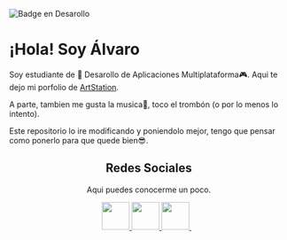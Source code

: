  ![Badge en Desarollo](https://img.shields.io/badge/STATUS-EN%20DESAROLLO-green) 
 
# ¡Hola! Soy Álvaro
 
Soy estudiante de :space_invader: Desarollo de Aplicaciones Multiplataforma:video_game:. 
Aqui te dejo mi porfolio de <a href="https://www.artstation.com/itoxic3d/profile" target="_blank">ArtStation</a>.

A parte, tambien me gusta la musica:musical_note:, toco el trombón (o por lo menos lo intento).

Este repositorio lo ire modificando y poniendolo mejor, tengo que pensar como ponerlo para que quede bien:sunglasses:.

<h2 align="center"> Redes Sociales </h2>
<p align="center">
Aqui puedes conocerme un poco.

<p align="center">
    <a href="https://github.com/iToxicD" target="_blank">
        <img loading="lazy" src="https://distreau.com/github.svg" 
    height="50">
    <a href="https://www.linkedin.com/in/alvaro-cantero-363212223/" target="_blank">
        <img loading="lazy" src="https://upload.wikimedia.org/wikipedia/commons/thumb/c/ca/LinkedIn_logo_initials.png/768px-LinkedIn_logo_initials.png" 
    height="50">
    <a href="https://www.artstation.com/itoxic3d" target="_blank">
        <img loading="lazy" src="artstation.png" 
    height="50">
    </a> &nbsp;&nbsp;  
</p>

